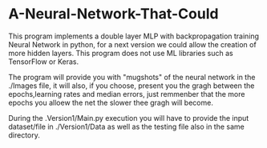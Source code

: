 # A-Neural-Network-That-Could

This program implements a double layer MLP with backpropagation training Neural Network in python, for a next version we could allow the creation of more hidden layers. This program does not use ML libraries such as TensorFlow or Keras.

The program will provide you with "mugshots" of the neural network in the ./Images file, it will also, if you choose, present you the gragh between the epochs,learning rates and median errors, just remmenber that the more epochs you alloew the net the slower thee gragh will become.

During the .Version1/Main.py execution you will have to provide the input dataset/file in ./Version1/Data as well as the testing file also in the same directory.
